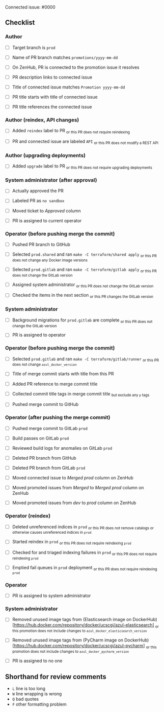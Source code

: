 <!--
This is the PR template for promotion PRs against `prod`.
-->

Connected issue: #0000


## Checklist


### Author

- [ ] Target branch is `prod`
- [ ] Name of PR branch matches `promotions/yyyy-mm-dd`
- [ ] On ZenHub, PR is connected to the promotion issue it resolves
- [ ] PR description links to connected issue
- [ ] Title of connected issue matches `Promotion yyyy-mm-dd`
- [ ] PR title starts with title of connected issue
- [ ] PR title references the connected issue


### Author (reindex, API changes)

- [ ] Added `reindex` label to PR <sub>or this PR does not require reindexing</sub>
- [ ] PR and connected issue are labeled `API` <sub>or this PR does not modify a REST API</sub>


### Author (upgrading deployments)

- [ ] Added `upgrade` label to PR <sub>or this PR does not require upgrading deployments</sub>


### System administrator (after approval)

- [ ] Actually approved the PR
- [ ] Labeled PR as `no sandbox`
- [ ] Moved ticket to *Approved* column
- [ ] PR is assigned to current operator


### Operator (before pushing merge the commit)

- [ ] Pushed PR branch to GitHub
- [ ] Selected `prod.shared` and ran `make -C terraform/shared apply` <sub>or this PR does not change any Docker image versions</sub>
- [ ] Selected `prod.gitlab` and ran `make -C terraform/gitlab apply` <sub>or this PR does not change the GitLab version</sub>
- [ ] Assigned system administrator <sub>or this PR does not change the GitLab version</sub>
- [ ] Checked the items in the next section <sub>or this PR changes the GitLab version</sub>


### System administrator

- [ ] Background migrations for `prod.gitlab` are complete <sub>or this PR does not change the GitLab version</sub>
- [ ] PR is assigned to operator


### Operator (before pushing merge the commit)

- [ ] Selected `prod.gitlab` and ran `make -C terraform/gitlab/runner` <sub>or this PR does not change `azul_docker_version`</sub>
- [ ] Title of merge commit starts with title from this PR
- [ ] Added PR reference to merge commit title
- [ ] Collected commit title tags in merge commit title <sub>but exclude any `p` tags</sub>
- [ ] Pushed merge commit to GitHub


### Operator (after pushing the merge commit)

- [ ] Pushed merge commit to GitLab `prod`
- [ ] Build passes on GitLab `prod`
- [ ] Reviewed build logs for anomalies on GitLab `prod`
- [ ] Deleted PR branch from GitHub
- [ ] Deleted PR branch from GitLab `prod`
- [ ] Moved connected issue to *Merged prod* column on ZenHub
- [ ] Moved promoted issues from *Merged* to *Merged prod* column on ZenHub
- [ ] Moved promoted issues from *dev* to *prod* column on ZenHub


### Operator (reindex)

- [ ] Deleted unreferenced indices in `prod` <sub>or this PR does not remove catalogs or otherwise causes unreferenced indices in `prod`</sub>
- [ ] Started reindex in `prod` <sub>or this PR does not require reindexing `prod`</sub>
- [ ] Checked for and triaged indexing failures in `prod` <sub>or this PR does not require reindexing `prod`</sub>
- [ ] Emptied fail queues in `prod` deployment <sub>or this PR does not require reindexing `prod`</sub>


### Operator

- [ ] PR is assigned to system administrator


### System administrator

- [ ] Removed unused image tags from (Elasticsearch image on DockerHub)[https://hub.docker.com/repository/docker/ucscgi/azul-elasticsearch] <sub>or this promotion does not include changes to `azul_docker_elasticsearch_version`</sub>
- [ ] Removed unused image tags from (PyCharm image on DockerHub)[https://hub.docker.com/repository/docker/ucscgi/azul-pycharm] <sub>or this promotion does not include changes to `azul_docker_pycharm_version`</sub>
- [ ] PR is assigned to no one


## Shorthand for review comments

- `L` line is too long
- `W` line wrapping is wrong
- `Q` bad quotes
- `F` other formatting problem

